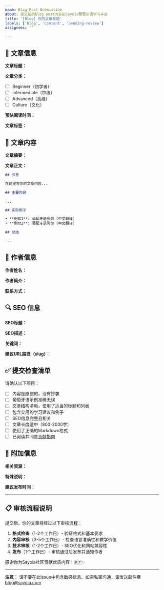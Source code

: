 ```yaml
---
name: Blog Post Submission
about: 提交新的blog post内容到Sayola葡萄牙语学习平台
title: '[Blog] 你的文章标题'
labels: ['blog', 'content', 'pending-review']
assignees: ''

---
```


## 📝 文章信息

**文章标题：**
<!-- 请提供一个简洁明了的标题，建议60字符以内 -->

**文章分类：**
- [ ] Beginner（初学者）
- [ ] Intermediate（中级）
- [ ] Advanced（高级）
- [ ] Culture（文化）

**预估阅读时间：**
<!-- 例如：3 min read -->

**文章标签：**
<!-- 请列出3-8个相关标签，用逗号分隔 -->

## 📖 文章内容

**文章摘要：**
<!-- 150字以内的文章摘要，描述主要内容和学习价值 -->

**文章正文：**
<!-- 请使用Markdown格式编写文章内容，建议800-2000字 -->

```markdown
## 引言

在这里写你的文章内容...

## 主要内容

...

## 实际例子

• **例句1**: 葡萄牙语例句 (中文翻译)
• **例句2**: 葡萄牙语例句 (中文翻译)

## 总结

...
```

## 👤 作者信息

**作者姓名：**
<!-- 可以是真名或笔名 -->

**作者简介：**
<!-- 可选：简短的作者介绍，50字以内 -->

**联系方式：**
<!-- 可选：邮箱或社交媒体链接 -->

## 🔍 SEO 信息

**SEO标题：**
<!-- 60字符以内，包含主要关键词 -->

**SEO描述：**
<!-- 160字符以内，用于搜索引擎显示 -->

**关键词：**
<!-- 5-15个关键词，用逗号分隔 -->

**建议URL路径（slug）：**
<!-- 例如：portuguese-grammar-basics -->

## ✅ 提交检查清单

请确认以下项目：

- [ ] 内容是原创的，没有抄袭
- [ ] 葡萄牙语示例准确无误
- [ ] 文章结构清晰，使用了适当的标题和列表
- [ ] 包含实用的学习建议和例子
- [ ] SEO信息完整且相关
- [ ] 文章长度适中（800-2000字）
- [ ] 使用了正确的Markdown格式
- [ ] 已阅读并同意[贡献指南](../BLOG_CONTRIBUTION_GUIDE.md)

## 📎 附加信息

**相关资源：**
<!-- 可选：相关的参考资料或链接 -->

**特殊说明：**
<!-- 可选：任何需要特别说明的内容 -->

**建议发布时间：**
<!-- 可选：如果有特定的发布时间要求 -->

---

## 📋 审核流程说明

提交后，你的文章将经过以下审核流程：

1. **格式检查**（1-2个工作日）- 验证格式和基本要求
2. **内容审核**（3-5个工作日）- 检查语言准确性和教学价值
3. **技术审核**（1-2个工作日）- SEO优化和网站兼容性
4. **发布**（1个工作日）- 审核通过后发布并通知作者

感谢你为Sayola社区贡献优质内容！🇵🇹✨

---

**注意：** 请不要在此Issue中包含敏感信息。如需私密沟通，请发送邮件至 blog@sayola.com